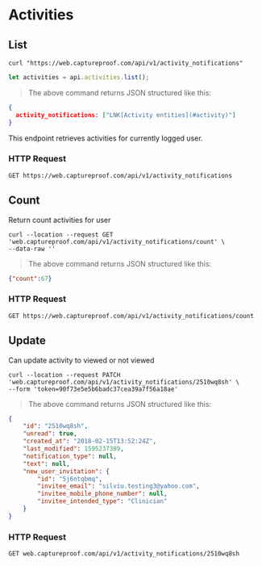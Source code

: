 # Activities

<!-- ######################################################  List endpoint -->
## List

```shell
curl "https://web.captureproof.com/api/v1/activity_notifications"
```

```javascript
let activities = api.activities.list();
```

> The above command returns JSON structured like this:

```json
{
  activity_notifications: ["LNK[Activity entities](#activity)"]
}
```

This endpoint retrieves activities for currently logged user.

### HTTP Request

`GET https://web.captureproof.com/api/v1/activity_notifications`


## Count

Return count activities for user

```shell
curl --location --request GET 'web.captureproof.com/api/v1/activity_notifications/count' \
--data-raw ''
```

> The above command returns JSON structured like this:

```json
{"count":67}
```

### HTTP Request

`GET https://web.captureproof.com/api/v1/activity_notifications/count`

## Update

Can update activity to viewed or not viewed

```shell
curl --location --request PATCH 'web.captureproof.com/api/v1/activity_notifications/2510wq8sh' \
--form 'token=90f73e5e5b6badc37cea39a7f56a18ae'
```

> The above command returns JSON structured like this:

```json
{
    "id": "2510wq8sh",
    "unread": true,
    "created_at": "2018-02-15T13:52:24Z",
    "last_modified": 1595237389,
    "notification_type": null,
    "text": null,
    "new_user_invitation": {
        "id": "5j6ntqbmq",
        "invitee_email": "silviu.testing3@yahoo.com",
        "invitee_mobile_phone_number": null,
        "invitee_intended_type": "Clinician"
    }
}
```

### HTTP Request

`GET web.captureproof.com/api/v1/activity_notifications/2510wq8sh`
